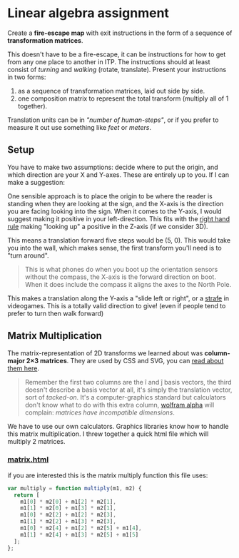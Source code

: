 # Linear algebra assignment

Create a **fire-escape map** with exit instructions in the form of a sequence of **transformation matrices**.

This doesn't have to be a fire-escape, it can be instructions for how to get from any one place to another in ITP. The instructions should at least consist of *turning* and *walking* (rotate, translate). Present your instructions in two forms:

1. as a sequence of transformation matrices, laid out side by side.
2. one composition matrix to represent the total transform (multiply all of 1 together).

Translation units can be in *"number of human-steps"*, or if you prefer to measure it out use something like *feet* or *meters*.

## Setup

You have to make two assumptions: decide where to put the origin, and which direction are your X and Y-axes. These are entirely up to you. If I can make a suggestion:

One sensible approach is to place the origin to be where the reader is standing when they are looking at the sign, and the X-axis is the direction you are facing looking into the sign. When it comes to the Y-axis, I would suggest making it positive in your left-direction. This fits with the [right hand rule](https://en.wikipedia.org/wiki/Right-hand_rule) making "looking up" a positive in the Z-axis (if we consider 3D).

This means a translation forward five steps would be (5, 0). This would take you into the wall, which makes sense, the first transform you'll need is to "turn around".

> This is what phones do when you boot up the orientation sensors without the compass, the X-axis is the forward direction on boot. When it does include the compass it aligns the axes to the North Pole.

This makes a translation along the Y-axis a "slide left or right", or a [strafe](https://en.wikipedia.org/wiki/Strafing_(video_games)) in videogames. This is a totally valid direction to give! (even if people tend to prefer to turn then walk forward)

## Matrix Multiplication

The matrix-representation of 2D transforms we learned about was **column-major 2×3 matrices**. They are used by CSS and SVG, you can [read about them here](https://www.w3.org/TR/css-transforms-1/#interpolation-of-2d-matrices).

> Remember the first two columns are the î and ĵ basis vectors, the third doesn't describe a basis vector at all, it's simply the translation vector, sort of *tacked-on*. It's a computer-graphics standard but calculators don't know what to do with this extra column, [wolfram alpha](https://www.wolframalpha.com/input/?i={{0%2C-1%2C0}%2C{1%2C0%2C0}}++*+{{1%2C0%2C20}%2C{0%2C1%2C20}}) will complain: *matrices have incompatible dimensions*.

We have to use our own calculators. Graphics libraries know how to handle this matrix multiplication. I threw together a quick html file which will multiply 2 matrices.

### [matrix.html](matrix.html)

if you are interested this is the matrix multiply function this file uses:

```javascript
var multiply = function multiply(m1, m2) {
  return [
    m1[0] * m2[0] + m1[2] * m2[1],
    m1[1] * m2[0] + m1[3] * m2[1],
    m1[0] * m2[2] + m1[2] * m2[3],
    m1[1] * m2[2] + m1[3] * m2[3],
    m1[0] * m2[4] + m1[2] * m2[5] + m1[4],
    m1[1] * m2[4] + m1[3] * m2[5] + m1[5]
  ];
};
```

